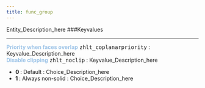 ```yaml
---
title: func_group
---
```


Entity_Description_here
###Keyvalues
<hr>
<div class="entityentry">
<span style="color:#9fc5e8;"><b>Priority when faces overlap</b></span> <kbd  class="tooltip" data-tooltip="integer">zhlt_coplanarpriority</kbd> :
Keyvalue_Description_here
</div>
<div class="entityentry">
<span style="color:#9fc5e8;"><b>Disable clipping</b></span> <kbd  class="tooltip" data-tooltip="choices">zhlt_noclip</kbd> :
Keyvalue_Description_here
<ul>
<li><b>0 </b></span> : Default : Choice_Description_here</li>
<li><b>1 </b></span> : Always non-solid : Choice_Description_here</li>
</ul>
</div>
